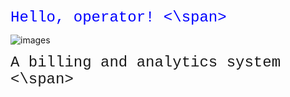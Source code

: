 <span style="font-family:Courier; font-size:18pt; color:blue"> Hello, operator! <\span>
  
![images]("/HOLogo.png")

<span style="font-family:Courier; font-size:18pt;"> A billing and analytics system <\span>

